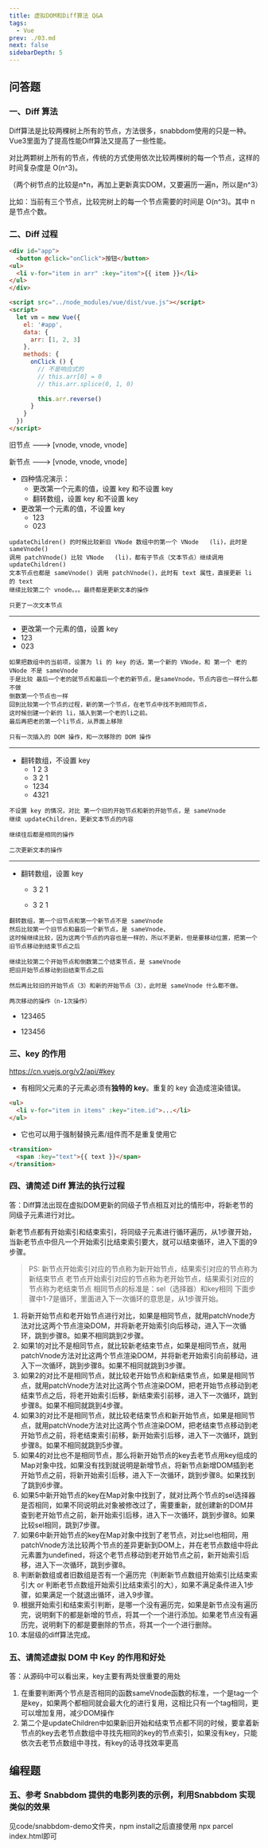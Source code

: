 ```yaml
---
title: 虚拟DOM和Diff算法 Q&A
tags: 
  - Vue
prev: ./03.md
next: false
sidebarDepth: 5
---
```


## 问答题
### 一、Diff 算法
Diff算法是比较两棵树上所有的节点，方法很多，snabbdom使用的只是一种。
Vue3里面为了提高性能Diff算法又提高了一些性能。

对比两颗树上所有的节点，传统的方式使用依次比较两棵树的每一个节点，这样的时间复杂度是 O(n^3)。

（两个树节点的比较是n*n，再加上更新真实DOM，又要遍历一遍n，所以是n^3）

比如：当前有三个节点，比较完树上的每一个节点需要的时间是 O(n^3)。其中 n 是节点个数。

### 二、Diff 过程

```html
<div id="app">
  <button @click="onClick">按钮</button>
<ul>
  <li v-for="item in arr" :key="item">{{ item }}</li>
</ul>
</div>

<script src="../node_modules/vue/dist/vue.js"></script>
<script>
  let vm = new Vue({
    el: '#app',
    data: {
      arr: [1, 2, 3]
    },
    methods: {
      onClick () {
        // 不是响应式的
        // this.arr[0] = 0
        // this.arr.splice(0, 1, 0)
        
        this.arr.reverse()
      }
    }
  })
</script>
```

旧节点 ---> [vnode, vnode, vnode]

新节点 ---> [vnode, vnode, vnode]

- 四种情况演示：
  - 更改第一个元素的值，设置 key 和不设置 key
  - 翻转数组，设置 key 和不设置 key
- 更改第一个元素的值，不设置 key
  - 123
  - 023

```
updateChildren() 的时候比较新旧 VNode 数组中的第一个 VNode   (li)，此时是 sameVnode()
调用 patchVnode() 比较 VNode   (li)，都有子节点（文本节点）继续调用 updateChildren()
文本节点也都是 sameVnode() 调用 patchVnode()，此时有 text 属性，直接更新 li 的 text
继续比较第二个 vnode。。。最终都是更新文本的操作

只更了一次文本节点
```

---

- 更改第一个元素的值，设置 key
- 123
- 023

```
如果把数组中的当前项，设置为 li 的 key 的话，第一个新的 VNode，和 第一个 老的 VNode 不是 sameVnode
于是比较 最后一个老的就节点和最后一个老的新节点，是sameVnode，节点内容也一样什么都不做
倒数第一个节点也一样
回到比较第一个节点的过程，新的第一个节点，在老节点中找不到相同节点，
这时候创建一个新的 li，插入到第一个老的li之前。
最后再把老的第一个li节点，从界面上移除

只有一次插入的 DOM 操作，和一次移除的 DOM 操作
```

---

- 翻转数组，不设置 key
  - 1  2  3   
  - 3  2  1
  - 1234
  - 4321

```
不设置 key 的情况，对比 第一个旧的开始节点和新的开始节点，是 sameVnode
继续 updateChildren，更新文本节点的内容

继续往后都是相同的操作

二次更新文本的操作
```

---

- 翻转数组，设置 key

  - 3 2  1  

  - 3  2  1

    

```
翻转数组，第一个旧节点和第一个新节点不是 sameVnode
然后比较第一个旧节点和最后一个新节点，是 sameVnode，
这时候继续比较，因为这两个节点的内容也是一样的，所以不更新，但是要移动位置，把第一个旧节点移动到结束节点之后

继续比较第二个开始节点和倒数第二个结束节点，是 sameVnode
把旧开始节点移动到旧结束节点之后

然后再比较旧的开始节点（3）和新的开始节点（3），此时是 sameVnode 什么都不做。

两次移动的操作（n-1次操作）
```

- 123465

- 123456

### 三、key 的作用

https://cn.vuejs.org/v2/api/#key

- 有相同父元素的子元素必须有**独特的 key**。重复的 key 会造成渲染错误。

```html
<ul>
  <li v-for="item in items" :key="item.id">...</li>
</ul>
```

- 它也可以用于强制替换元素/组件而不是重复使用它

```html
<transition>
  <span :key="text">{{ text }}</span>
</transition>
```

### 四、请简述 Diff 算法的执行过程

答：Diff算法出现在虚拟DOM更新的同级子节点相互对比的情形中，将新老节的同级子元素进行对比。

新老节点都有开始索引和结束索引，将同级子元素进行循环遍历，从1步骤开始，当新老节点中但凡一个开始索引比结束索引要大，就可以结束循环，进入下面的9步骤。

> PS:
> 新节点开始索引对应的节点称为新开始节点，结果索引对应的节点称为新结束节点
> 老节点开始索引对应的节点称为老开始节点，结果索引对应的节点称为老结束节点
> 相同节点的标准是：sel（选择器）和key相同
> 下面步骤中1-7是循环，里面进入下一次循环的意思是，从1步骤开始。

1. 将新开始节点和老开始节点进行对比，如果是相同节点，就用patchVnode方法对比这两个节点渲染DOM，并将新老开始索引向后移动，进入下一次循环，跳到步骤8。如果不相同跳到2步骤。
2. 如果1的对比不是相同节点，就比较新老结束节点，如果是相同节点，就用patchVnode方法对比这两个节点渲染DOM，并将新老开始索引向前移动，进入下一次循环，跳到步骤8。如果不相同就跳到3步骤。
3. 如果2的对比不是相同节点，就比较老开始节点和新结束节点，如果是相同节点，就用patchVnode方法对比这两个节点渲染DOM，把老开始节点移动到老结束节点之后，将老开始索引后移，新结束索引前移，进入下一次循环，跳到步骤8。如果不相同就跳到4步骤。
4. 如果3的对比不是相同节点，就比较老结束节点和新开始节点，如果是相同节点，就用patchVnode方法对比这两个节点渲染DOM，把老结束节点移动到老开始节点之前，将老结束索引前移，新开始索引后移，进入下一次循环，跳到步骤8。如果不相同就跳到5步骤。
5. 如果4的对比也不是相同节点，那么将新开始节点的key去老节点用key组成的Map对象中找，如果没有找到就说明是新增节点，将新节点新增DOM插到老开始节点之前，将新开始索引后移，进入下一次循环，跳到步骤8。如果找到了跳到6步骤。
6. 如果5中新开始节点的key在Map对象中找到了，就对比两个节点的sel选择器是否相同，如果不同说明此对象被修改过了，需要重新，就创建新的DOM并查到老开始节点之前，新开始索引后移，进入下一次循环，跳到步骤8。如果比较sel相同，跳到7步骤。
7. 如果6中新开始节点的key在Map对象中找到了老节点，对比sel也相同，用patchVnode方法比较两个节点的差异更新到DOM上，并在老节点数组中将此元素置为undefined，将这个老节点移动到老开始节点之前，新开始索引后移，进入下一次循环，跳到步骤8。
8. 判断新数组或者旧数组是否有一个遍历完（判断新节点数组开始索引比结束索引大 or 判断老节点数组开始索引比结束索引的大），如果不满足条件进入1步骤，如果满足一个就退出循环，进入9步骤。
9. 根据开始索引和结束索引判断，是哪一个没有遍历完，如果是新节点没有遍历完，说明剩下的都是新增的节点，将其一个一个进行添加。如果老节点没有遍历完，说明剩下的都是要删除的节点，将其一个一个进行删除。
10. 本层级的diff算法完成。

### 五、请简述虚拟 DOM 中 Key 的作用和好处

答：从源码中可以看出来，key主要有两处很重要的用处

1. 在重要判断两个节点是否相同的函数sameVnode函数的标准，一个是tag一个是key，如果两个都相同就会最大化的进行复用，这相比只有一个tag相同，更可以增加复用，减少DOM操作
2.  第二个是updateChildren中如果新旧开始和结束节点都不同的时候，要拿着新节点的key去老节点数组中寻找先相同的key的节点索引，如果没有key，只能依次去老节点数组中寻找，有key的话寻找效率更高

## 编程题

### 五、参考 Snabbdom 提供的电影列表的示例，利用Snabbdom 实现类似的效果

见code/snabbdom-demo文件夹，npm install之后直接使用 npx parcel index.html即可